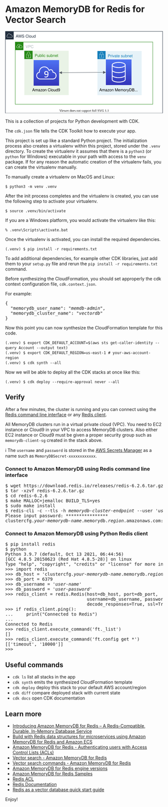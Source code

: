 
# Amazon MemoryDB for Redis for Vector Search

![amazon-memorydb-for-redis](./amazon-memorydb.svg)

This is a collection of projects for Python development with CDK.

The `cdk.json` file tells the CDK Toolkit how to execute your app.

This project is set up like a standard Python project.  The initialization
process also creates a virtualenv within this project, stored under the `.venv`
directory.  To create the virtualenv it assumes that there is a `python3`
(or `python` for Windows) executable in your path with access to the `venv`
package. If for any reason the automatic creation of the virtualenv fails,
you can create the virtualenv manually.

To manually create a virtualenv on MacOS and Linux:

```
$ python3 -m venv .venv
```

After the init process completes and the virtualenv is created, you can use the following
step to activate your virtualenv.

```
$ source .venv/bin/activate
```

If you are a Windows platform, you would activate the virtualenv like this:

```
% .venv\Scripts\activate.bat
```

Once the virtualenv is activated, you can install the required dependencies.

```
(.venv) $ pip install -r requirements.txt
```

To add additional dependencies, for example other CDK libraries, just add
them to your `setup.py` file and rerun the `pip install -r requirements.txt`
command.

Before synthesizing the CloudFormation, you should set approperly the cdk context configuration file, `cdk.context.json`.

For example:

<pre>
{
  "memorydb_user_name": "<i>memdb-admin</i>",
  "memorydb_cluster_name": "<i>vectordb</i>"
}
</pre>

Now this point you can now synthesize the CloudFormation template for this code.

```
(.venv) $ export CDK_DEFAULT_ACCOUNT=$(aws sts get-caller-identity --query Account --output text)
(.venv) $ export CDK_DEFAULT_REGION=us-east-1 # your-aws-account-region
(.venv) $ cdk synth --all
```

Now we will be able to deploy all the CDK stacks at once like this:

```
(.venv) $ cdk deploy --require-approval never --all
```

## Verify

After a few minutes, the cluster is running and you can connect using the [Redis command line interface](https://redis.io/topics/rediscli) or any [Redis client](https://redis.io/clients).

All MemoryDB clusters run in a virtual private cloud (VPC). You need to EC2 instance or Cloud9 in your VPC to access MemoryDB clusters. Also either EC2 instance or Cloud9 must be given a proper security group such as `memorydb-client-sg` created in the stack above.

:information_source: The `username` and `password` is stored in the [AWS Secrets Manager](https://console.aws.amazon.com/secretsmanager/listsecrets) as a name such as `MemoryDBSecret-xxxxxxxxxxxx`.


### Connect to Amazon MemoryDB using Redis command line interface

<pre>
$ wget https://download.redis.io/releases/redis-6.2.6.tar.gz
$ tar -xzvf redis-6.2.6.tar.gz
$ cd redis-6.2.6
$ make MALLOC=jemalloc BUILD_TLS=yes
$ sudo make install
$ redis-cli -c --tls -h <i>memorydb-cluster-endpoint</i> --user <i>'user-name'</i> --askpass
Please input password: ****************
clustercfg.<i>your-memorydb-name</i>.memorydb.<i>region</i>.amazonaws.com:6379>
</pre>

### Connect to Amazon MemoryDB using Python Redis client

<pre>
$ pip install redis
$ python
Python 3.9.7 (default, Oct 13 2021, 06:44:56)
[GCC 4.8.5 20150623 (Red Hat 4.8.5-28)] on linux
Type "help", "copyright", "credits" or "license" for more information.
>>> import redis
>>> db_host = 'clustercfg.<i>your-memorydb-name</i>.memorydb.<i>region</i>.amazonaws.com'
>>> db_port = 6379
>>> db_username = <i>'user-name'</i>
>>> db_password = <i>'user-password'</i>
>>> redis_client = redis.Redis(host=db_host, port=db_port,
                               username=db_username, password=db_password,
                               decode_responses=True, ssl=True, ssl_cert_reqs="none")
>>> if redis_client.ping():
...     print("Connected to Redis")
...
Connected to Redis
>>> redis_client.execute_command('ft._list')
[]
>>> redis_client.execute_command('ft.config get *')
[['timeout', '10000']]
>>>
</pre>

## Useful commands

 * `cdk ls`          list all stacks in the app
 * `cdk synth`       emits the synthesized CloudFormation template
 * `cdk deploy`      deploy this stack to your default AWS account/region
 * `cdk diff`        compare deployed stack with current state
 * `cdk docs`        open CDK documentation

## Learn more

 * [Introducing Amazon MemoryDB for Redis – A Redis-Compatible, Durable, In-Memory Database Service](https://aws.amazon.com/blogs/aws/introducing-amazon-memorydb-for-redis-a-redis-compatible-durable-in-memory-database-service/)
 * [Build with Redis data structures for microservices using Amazon MemoryDB for Redis and Amazon ECS](https://aws.amazon.com/blogs/database/build-with-redis-data-structures-for-microservices-using-amazon-memorydb-for-redis-and-amazon-ecs/)
 * [Amazon MemoryDB for Redis - Authenticating users with Access Control Lists (ACLs)](https://docs.aws.amazon.com/memorydb/latest/devguide/clusters.acls.html)
 * [Vector search - Amazon MemoryDB for Redis](https://docs.aws.amazon.com/memorydb/latest/devguide/vector-search.html)
 * [Vector search commands - Amazon MemoryDB for Redis](https://docs.aws.amazon.com/memorydb/latest/devguide/vector-search-commands.html)
 * [Amazon MemoryDB for Redis engine versions](https://docs.aws.amazon.com/memorydb/latest/devguide/engine-versions.html)
 * [Amazon MemoryDB for Redis Samples](https://github.com/aws-samples/amazon-memorydb-for-redis-samples)
 * [Redis ACL](https://redis.io/topics/acl)
 * [Redis Documentation](https://redis.io/documentation)
 * [Redis as a vector database quick start guide](https://redis.io/docs/get-started/vector-database/)

Enjoy!

